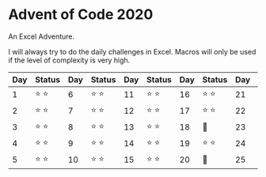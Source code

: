 # **Advent of Code 2020**

An Excel Adventure.

I will always try to do the daily challenges in Excel. Macros will only be used if the level of complexity is very high.



| Day  | Status | Day  | Status | Day  | Status | Day  | Status | Day  | Status |
| ---- | ------ | ---- | ------ | ---- | ------ | ---- | ------ | ---- | ------ |
| 1 | :star: :star: | 6 | :star: :star: | 11 | :star: :star: | 16 | :star: :star: | 21 | :star: :star: |
| 2 | :star: :star: | 7 | :star: :star: | 12 | :star: :star: | 17 | :star: :star: | 22 | :calendar: |
| 3 | :star: :star: | 8 | :star: :star: | 13 | :star: :star: | 18 | :calendar: | 23 | :star: |
| 4 | :star: :star: | 9 | :star: :star: | 14 | :star: :star: | 19 | :star: :star: | 24 | :calendar: |
| 5 | :star: :star: | 10 | :star: :star: | 15 | :star: :star: | 20 | :calendar: | 25 | :calendar: |
